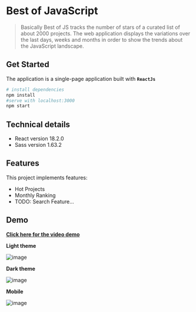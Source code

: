 # Best of JavaScript

> Basically Best of JS tracks the number of stars of a curated list of about 2000 projects.
> The web application displays the variations over the last days, weeks and months in order to show the trends about the JavaScript landscape.

## Get Started

The application is a single-page application built with **`ReactJs`**

```sh
# install dependencies
npm install
#serve with localhost:3000
npm start
```

## Technical details

- React version 18.2.0
- Sass version 1.63.2

## Features

This project implements features:

- Hot Projects
- Monthly Ranking
- TODO: Search Feature...

## Demo

**[Click here for the video demo](https://youtu.be/IJj6bLPy3NA)**

**Light theme**

![image](https://github.com/hoangvietbac99/best_of_js/assets/121035291/557e9c21-152f-455f-819a-f422742d508d)

**Dark theme**

![image](https://github.com/hoangvietbac99/best_of_js/assets/121035291/a7a8dc6c-a3cc-4997-b80f-dedc2132316c)

**Mobile**

![image](https://github.com/hoangvietbac99/best_of_js/assets/121035291/e01ae958-ba38-4513-be2b-9a24655763c9)

